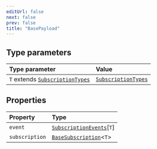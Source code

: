 ```yaml
---
editUrl: false
next: false
prev: false
title: "BasePayload"
---
```


## Type parameters

| Type parameter | Value |
| :------ | :------ |
| `T` extends [`SubscriptionTypes`](/api/eventsub/enumerations/subscriptiontypes/) | [`SubscriptionTypes`](/api/eventsub/enumerations/subscriptiontypes/) |

## Properties

| Property | Type |
| :------ | :------ |
| `event` | [`SubscriptionEvents`](/api/eventsub/interfaces/subscriptionevents/)\[`T`\] |
| `subscription` | [`BaseSubscription`](/api/eventsub/interfaces/basesubscription/)\<`T`\> |
